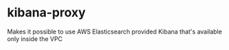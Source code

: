 # kibana-proxy
Makes it possible to use AWS Elasticsearch provided Kibana that's available only inside the VPC
